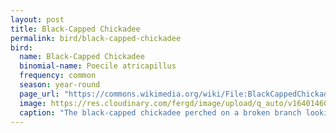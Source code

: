 ```yaml
---
layout: post
title: Black-Capped Chickadee
permalink: bird/black-capped-chickadee
bird: 
  name: Black-Capped Chickadee
  binomial-name: Poecile atricapillus
  frequency: common
  season: year-round
  page_url: "https://commons.wikimedia.org/wiki/File:BlackCappedChickadee.jpg"
  image: https://res.cloudinary.com/fergd/image/upload/q_auto/v1640146043/Birds/BlackCappedChickadee.jpg
  caption: "The black-capped chickadee perched on a broken branch looking downward displaying it's shock of white on the side of its head against a black head."
---
```

